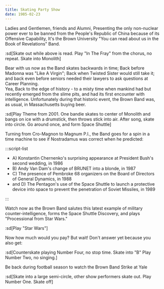 ```yaml
---
title: Skating Party Show
date: 1985-02-23
---
```


Ladies and Gentlemen, friends and Alumni, Presenting the only non-nuclear power ever to be banned from the People's Republic of China because of its Offensive Capability, It's the Brown University "You can read about us in the Book of Revelations" Band.

:sd[Skate out while above is read. Play "In The Fray" from the chorus, no repeat. Skate into Monolith]

Bear with us now as the Band skates backwards in time; Back before Madonna was "Like A Virgin"; Back when Twisted Sister would still take it; and back even before seniors needed their lawyers to ask questions at Career Planning.\
 Yea, Back to the edge of history - to a misty time when mankind had but recently emerged from the slime pits, and had its first encounter with intelligence. Unfortunately during that historic event, the Brown Band was, as usual, in Massachusetts buying beer.

:sd[Play Theme from 2001. One bandie skates to center of Monolith and bangs on ice with a drumstick, then throws stick into air. After song, skate into circle. Go around once, and form Space Shuttle]

Turning from Cro-Magnon to Magnum P.I., the Band goes for a spin in a time machine to see if Nostradamus was correct when he predicted:

:::script-list

- A) Konstantin Chernenko's surprising appearance at President Bush's second wedding, in 1986
- B) Andy Van Dam's change of BRUNET into a blonde, in 1987
- C) The presence of Pembroke 68 organizers on the Board of Directors of General Dynamics, in 1988
- and D) The Pentagon's use of the Space Shuttle to launch a protective device into space to prevent the penetration of Soviet Missiles, in 1989

:::

Watch now as the Brown Band salutes this latest example of military counter-intelligence, forms the Space Shuttle Discovery, and plays "Processional from Star Wars."

:sd[Play "Star Wars"]

Now how much would you pay? But wait! Don't answer yet because you also get:

:sd[Counterskate playing Number Four, no stop time. Skate into "B" Play Number Two, no singing.]

Be back during football season to watch the Brown Band Strike at Yale

:sd[Skate into a large semi-circle, other show performers skate out. Play Number One. Skate off]
